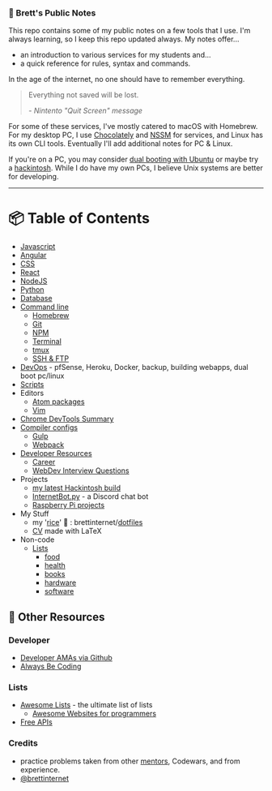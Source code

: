 ### 📝 Brett's Public Notes

This repo contains some of my public notes on a few tools that I use. I'm always learning, so I keep this repo updated always. My notes offer...

- an introduction to various services for my students and...
- a quick reference for rules, syntax and commands.

In the age of the internet, no one should have to remember everything.

> Everything not saved will be lost.
>
> \- _Nintento "Quit Screen" message_

For some of these services, I've mostly catered to macOS with Homebrew. For my desktop PC, I use [Chocolately](https://chocolatey.org/) and [NSSM](http://nssm.cc/) for services, and Linux has its own CLI tools. Eventually I'll add additional notes for PC & Linux.

If you're on a PC, you may consider [dual booting with Ubuntu](/devops/dualboot-pc-linux.md) or maybe try a [hackintosh](https://github.com/brettinternet/hackintosh). While I do have my own PCs, I believe Unix systems are better for developing.

---

# 📦 Table of Contents

* [Javascript](/javascript)
* [Angular](/angular)
* [CSS](/CSS)
* [React](/react)
* [NodeJS](/node)
* [Python](/python)
* [Database](/database)
* [Command line](/cli)
  - [Homebrew](/cli/homebrew.md)
  - [Git](/cli/git.md)
  - [NPM](/cli/npm.md)
  - [Terminal](/cli/terminal.md)
  - [tmux](/cli/tmux.md)
  - [SSH & FTP](/cli/ssh+ftp.md)
* [DevOps](/devops) - pfSense, Heroku, Docker, backup, building webapps, dual boot pc/linux
* [Scripts](/scripts)
* Editors
  - [Atom packages](./other/atom.md)
  - [Vim](/other/vim.md)
* [Chrome DevTools Summary](/other/ChromeDevTools.md)
* [Compiler configs](./compiling)
  - [Gulp](/compiling/gulpfile.js)
  - [Webpack](/compiling/webpack.md)
* [Developer Resources](/developer)
  - [Career](/developer/career.md)
  - [WebDev Interview Questions](/developer/webdev-interview.md)
* Projects
  - [my latest Hackintosh build](https://github.com/brettinternet/hackintosh)
  - [InternetBot.py](https://github.com/brettinternet/InternetBot.py) - a Discord chat bot
  - [Raspberry Pi projects](/other/raspberrypi.md)
* My Stuff
  - my '[rice](http://www.urbandictionary.com/define.php?term=rice)' 🍚 : brettinternet/[dotfiles](https://github.com/brettinternet/dotfiles)
  - [CV](https://github.com/brettinternet/cv) made with LaTeX
* Non-code
  - [Lists](/lists/)
    - [food](/lists/food.md)
    - [health](/lists/health.md)
    - [books](/lists/books.md)
    - [hardware](/lists/hardware.md)
    - [software](/lists/software.md)


## 🎒 Other Resources
### Developer
- [Developer AMAs via Github](https://github.com/sindresorhus/amas)
- [Always Be Coding](https://medium.com/always-be-coding/abc-always-be-coding-d5f8051afce2#.4wconhaof)

### Lists
- [Awesome Lists](https://github.com/sindresorhus/awesome) - the ultimate list of lists
  - [Awesome Websites for programmers](https://github.com/sdmg15/Best-websites-a-programmer-should-visit)
- [Free APIs](https://github.com/toddmotto/public-apis)

### Credits
- practice problems taken from other [mentors](https://github.com/zacanger/pineapple-curry), Codewars, and from experience.
- [@brettinternet](https://github.com/brettinternet)

